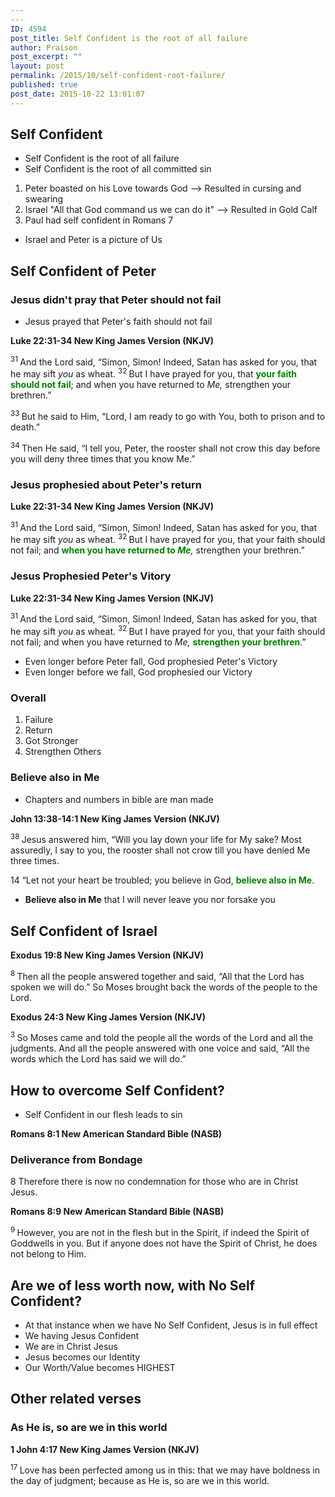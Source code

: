 ```yaml
---
---
ID: 4594
post_title: Self Confident is the root of all failure
author: Praison
post_excerpt: ""
layout: post
permalink: /2015/10/self-confident-root-failure/
published: true
post_date: 2015-10-22 13:01:07
---
```

<h2>Self Confident</h2>
<ul>
	<li>Self Confident is the root of all failure</li>
	<li>Self Confident is the root of all committed sin</li>
</ul>
<ol>
	<li>Peter boasted on his Love towards God --&gt; Resulted in cursing and swearing</li>
	<li>Israel "All that God command us we can do it" --&gt; Resulted in Gold Calf</li>
	<li>Paul had self confident in Romans 7</li>
</ol>
<ul>
	<li>Israel and Peter is a picture of Us</li>
</ul>
<h2>Self Confident of Peter</h2>
<h3>Jesus didn't pray that Peter should not fail</h3>
<ul>
	<li>Jesus prayed that Peter's faith should not fail</li>
</ul>
<strong><span class="passage-display-bcv">Luke 22:31-34
</span><span class="passage-display-version">New King James Version (NKJV)</span></strong>

<span class="text Luke-22-31"><sup class="versenum">31 </sup>And the Lord said, <span class="woj">“Simon, Simon! Indeed, Satan has asked for you, that he may sift <i>you</i> as wheat.</span> </span><span id="en-NKJV-25897" class="text Luke-22-32"><sup class="versenum">32 </sup><span class="woj">But I have prayed for you, that <span style="color: #008000;"><strong>your faith should not fail</strong></span>; and when you have returned to <i>Me,</i> strengthen your brethren.”</span></span>

<span id="en-NKJV-25898" class="text Luke-22-33"><sup class="versenum">33 </sup>But he said to Him, “Lord, I am ready to go with You, both to prison and to death.”</span>

<span id="en-NKJV-25899" class="text Luke-22-34"><sup class="versenum">34 </sup>Then He said, <span class="woj">“I tell you, Peter, the rooster shall not crow this day before you will deny three times that you know Me.”</span></span>
<h3>Jesus prophesied about Peter's return</h3>
<strong><span class="passage-display-bcv">Luke 22:31-34
</span><span class="passage-display-version">New King James Version (NKJV)</span></strong>

<span class="text Luke-22-31"><sup class="versenum">31 </sup>And the Lord said, <span class="woj">“Simon, Simon! Indeed, Satan has asked for you, that he may sift <i>you</i> as wheat.</span> </span><span id="en-NKJV-25897" class="text Luke-22-32"><sup class="versenum">32 </sup><span class="woj">But I have prayed for you, that your faith should not fail; and <span style="color: #008000;"><strong>when you have returned to </strong></span><i><span style="color: #008000;"><strong>Me</strong></span>,</i> strengthen your brethren.”</span></span>
<h3>Jesus Prophesied Peter's Vitory</h3>
<strong><span class="passage-display-bcv">Luke 22:31-34
</span><span class="passage-display-version">New King James Version (NKJV)</span></strong>

<span class="text Luke-22-31"><sup class="versenum">31 </sup>And the Lord said, <span class="woj">“Simon, Simon! Indeed, Satan has asked for you, that he may sift <i>you</i> as wheat.</span> </span><span id="en-NKJV-25897" class="text Luke-22-32"><sup class="versenum">32 </sup><span class="woj">But I have prayed for you, that your faith should not fail; and when you have returned to <i>Me,</i> <span style="color: #008000;"><strong>strengthen your brethren</strong></span>.”</span></span>
<ul>
	<li>Even longer before Peter fall, God prophesied Peter's Victory</li>
	<li>Even longer before we fall, God prophesied our Victory</li>
</ul>
<h3>Overall</h3>
<ol>
	<li>Failure</li>
	<li>Return</li>
	<li>Got Stronger</li>
	<li>Strengthen Others</li>
</ol>
<h3>Believe also in Me</h3>
<ul>
	<li>Chapters and numbers in bible are man made</li>
</ul>
<strong><span class="passage-display-bcv">John 13:38-14:1
</span><span class="passage-display-version">New King James Version (NKJV)</span></strong>

<span id="en-NKJV-26669" class="text John-13-38"><sup class="versenum">38 </sup>Jesus answered him, <span class="woj">“Will you lay down your life for My sake? Most assuredly, I say to you, the rooster shall not crow till you have denied Me three times.</span></span>
<p class="chapter-2"><span class="text John-14-1"><span class="chapternum">14 </span><span class="woj">“Let not your heart be troubled; you believe in God, <span style="color: #008000;"><strong>believe also in Me</strong></span>.</span></span></p>

<ul>
	<li class="chapter-2"><strong>Believe also in Me</strong> that I will never leave you nor forsake you</li>
</ul>
<h2>Self Confident of Israel</h2>
<strong><span class="passage-display-bcv">Exodus 19:8
</span><span class="passage-display-version">New King James Version (NKJV)</span></strong>

<span id="en-NKJV-2035" class="text Exod-19-8"><sup class="versenum">8 </sup>Then all the people answered together and said, “All that the <span class="small-caps">Lord</span> has spoken we will do.” So Moses brought back the words of the people to the <span class="small-caps">Lord</span>.</span>

<strong><span class="passage-display-bcv">Exodus 24:3
</span><span class="passage-display-version">New King James Version (NKJV)</span></strong>

<span id="en-NKJV-2181" class="text Exod-24-3"><sup class="versenum">3 </sup>So Moses came and told the people all the words of the <span class="small-caps">Lord</span> and all the judgments. And all the people answered with one voice and said, “All the words which the <span class="small-caps">Lord</span> has said we will do.”</span>
<h2>How to overcome Self Confident?</h2>
<ul>
	<li>Self Confident in our flesh leads to sin</li>
</ul>
<strong><span class="passage-display-bcv">Romans 8:1
</span><span class="passage-display-version">New American Standard Bible (NASB)</span></strong>
<h3><span id="en-NASB-28118" class="text Rom-8-1">Deliverance from Bondage</span></h3>
<p class="chapter-1"><span class="text Rom-8-1"><span class="chapternum">8 </span>Therefore there is now no condemnation for those who are in Christ Jesus.</span></p>
<strong><span class="passage-display-bcv">Romans 8:9
</span><span class="passage-display-version">New American Standard Bible (NASB)</span></strong>

<span id="en-NASB-28126" class="text Rom-8-9"><sup class="versenum">9 </sup>However, you are not in the flesh but in the Spirit, if indeed the Spirit of Goddwells in you. But if anyone does not have the Spirit of Christ, he does not belong to Him.</span>
<h2 class="chapter-1">Are we of less worth now, with No Self Confident?</h2>
<ul>
	<li class="chapter-1">At that instance when we have No Self Confident, Jesus is in full effect</li>
	<li class="chapter-1">We having Jesus Confident</li>
	<li class="chapter-1">We are in Christ Jesus</li>
	<li class="chapter-1">Jesus becomes our Identity</li>
	<li class="chapter-1">Our Worth/Value becomes HIGHEST</li>
</ul>
<h2>Other related verses</h2>
<h3>As He is, so are we in this world</h3>
<strong><span class="passage-display-bcv">1 John 4:17
</span><span class="passage-display-version">New King James Version (NKJV)</span></strong>

<span class="text 1John-4-17"><sup class="versenum">17 </sup>Love has been perfected among us in this: that we may have boldness in the day of judgment; because as He is, so are we in this world.</span>